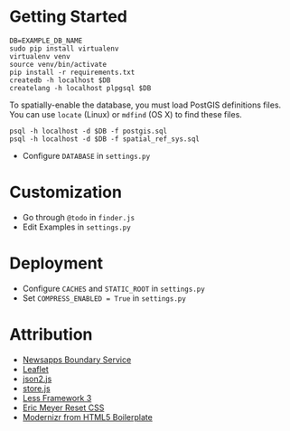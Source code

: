 # Getting Started

    DB=EXAMPLE_DB_NAME
    sudo pip install virtualenv
    virtualenv venv
    source venv/bin/activate
    pip install -r requirements.txt
    createdb -h localhost $DB
    createlang -h localhost plpgsql $DB

To spatially-enable the database, you must load PostGIS definitions files. You can use `locate` (Linux) or `mdfind` (OS X) to find these files.

    psql -h localhost -d $DB -f postgis.sql
    psql -h localhost -d $DB -f spatial_ref_sys.sql

* Configure `DATABASE` in `settings.py`

# Customization

* Go through `@todo` in `finder.js`
* Edit Examples in `settings.py`

# Deployment

* Configure `CACHES` and `STATIC_ROOT` in `settings.py`
* Set `COMPRESS_ENABLED = True` in `settings.py`

# Attribution

* [Newsapps Boundary Service](https://github.com/newsapps/django-boundaryservice)
* [Leaflet](http://leaflet.cloudmade.com/)
* [json2.js](https://github.com/douglascrockford/JSON-js)
* [store.js](https://github.com/marcuswestin/store.js)
* [Less Framework 3](http://lessframework.com/v3/)
* [Eric Meyer Reset CSS](http://meyerweb.com/eric/tools/css/reset/)
* [Modernizr from HTML5 Boilerplate](http://html5boilerplate.com/)